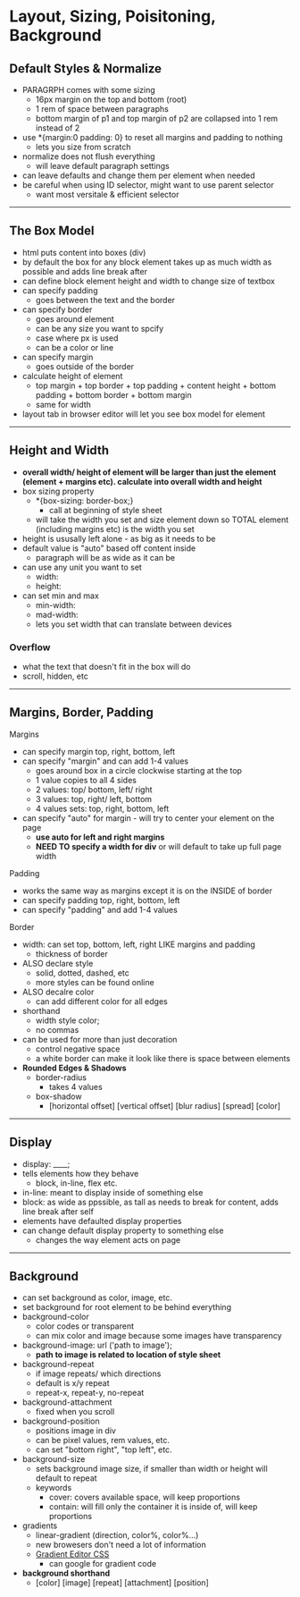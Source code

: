 # Layout, Sizing, Poisitoning, Background
## Default Styles & Normalize
- PARAGRPH comes with some sizing
    - 16px margin on the top and bottom (root)
    - 1 rem of space between paragraphs
    - bottom margin of p1 and top margin of p2 are collapsed into 1 rem instead of 2
- use *{margin:0 padding: 0} to reset all margins and padding to nothing
    - lets you size from scratch
- normalize does not flush everything
    - will leave default paragraph settings
- can leave defaults and change them per element when needed
- be careful when using ID selector, might want to use parent selector
    - want most versitale & efficient selector
---
## The Box Model
- html puts content into boxes (div)
- by default the box for any block element takes up as much width as possible and adds line break after
- can define block element height and width to change size of textbox
- can specify padding
    - goes between the text and the border
- can specify border
    - goes around element
    - can be any size you want to spcify
    - case where px is used
    - can be a color or line
- can specify margin
    - goes outside of the border
- calculate height of element
    - top margin + top border + top padding + content height + bottom padding + bottom border + bottom margin
    - same for width
- layout tab in browser editor will let you see box model for element
---
## Height and Width
- <b>overall width/ height of element will be larger than just the element (element + margins etc). calculate into overall width and height </b>
- box sizing property
    - *{box-sizing: border-box;}
        - call at beginning of style sheet
    - will take the width you set and size element down so TOTAL element (including margins etc) is the width you set
- height is ususally left alone - as big as it needs to be
- default value is "auto" based off content inside
    - paragraph will be as wide as it can be
- can use any unit you want to set
    - width:
    - height:
- can set min and max
    - min-width:
    - mad-width:
    - lets you set width that can translate between devices
### Overflow
- what the text that doesn't fit in the box will do
- scroll, hidden, etc
---
## Margins, Border, Padding
Margins 
- can specify margin top, right, bottom, left
- can specify "margin" and can add 1-4 values
    - goes around box in a circle clockwise starting at the top
    - 1 value copies to all 4 sides
    - 2 values: top/ bottom, left/ right
    - 3 values: top, right/ left, bottom
    - 4 values sets: top, right, bottom, left
- can specify "auto" for  margin - will try to center your element on the page
    - <b> use auto for left and right margins </b>
    - <b>NEED TO specify a width for div</b> or will default to take up full page width

Padding
- works the same way as margins except it is on the INSIDE of border
- can specify padding top, right, bottom, left
- can specify "padding" and add 1-4 values

Border
- width: can set top, bottom, left, right LIKE margins and padding
    - thickness of border
- ALSO declare style
    - solid, dotted, dashed, etc
    - more styles can be found online
- ALSO decalre color
    - can add different color for all edges
- shorthand
    - width style color;
    - no commas
- can be used for more than just decoration
    - control negative space
    - a white border can make it look like there is space between elements
- <b>Rounded Edges & Shadows</b>
    - border-radius
        - takes 4 values
    - box-shadow 
        - [horizontal offset] [vertical offset] [blur radius] [spread] [color]
---
## Display
- display: ____;
- tells elements how they behave
    - block, in-line, flex etc.
- in-line: meant to display inside of something else
- block: as wide as ppssible, as tall as needs to break for content, adds line break after self
- elements have defaulted display properties
- can change default display property to something else
    - changes the way element acts on page
---
## Background
- can set background as color, image, etc.
- set background for root element to be behind everything
- background-color
    - color codes or transparent
    - can mix color and image because some images have transparency
- background-image: url ('path to image');
    - <b>path to image is related to location of style sheet </b>
- background-repeat
    - if image repeats/ which directions
    - default is x/y repeat
    - repeat-x, repeat-y, no-repeat
- background-attachment
    - fixed when you scroll
- background-position
    - positions image in div
    - can be pixel values, rem values, etc.
    - can set "bottom right", "top left", etc.
- background-size
    - sets background image size, if smaller than width or height will default to repeat
    - keywords
        - cover: covers available space, will keep proportions
        - contain: will fill only the container it is inside of, will keep proportions
- gradients
    - linear-gradient (direction, color%, color%...)
    - new browesers don't need a lot of information
    - <a href="https://www.colorzilla.com/gradient-editor/"> Gradient Editor CSS </a>
        - can google for gradient code
- <b>background shorthand</b>
    - [color] [image] [repeat] [attachment] [position]



